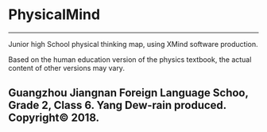 # PhysicalMind
---
Junior high School physical thinking map, using XMind software production.


Based on the human education version of the physics textbook, the actual content of other versions may vary.


Guangzhou Jiangnan Foreign Language Schoo, Grade 2, Class 6. Yang Dew-rain produced.
Copyright&copy;  2018.
---
